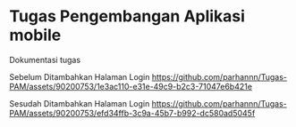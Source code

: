 # Tugas Pengembangan Aplikasi mobile
Dokumentasi tugas

Sebelum Ditambahkan Halaman Login
https://github.com/parhannn/Tugas-PAM/assets/90200753/1e3ac110-e31e-49c9-b2c3-71047e6b421e

Sesudah Ditambahkan Halaman Login
https://github.com/parhannn/Tugas-PAM/assets/90200753/efd34ffb-3c9a-45b7-b992-dc580ad5045f

